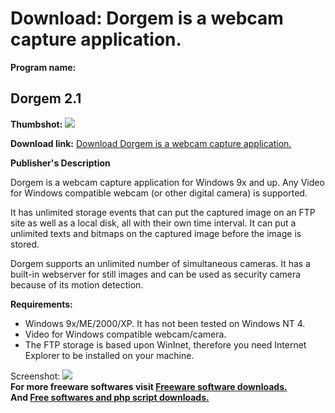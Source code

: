 # Download: Dorgem is a webcam capture application.

**Program name:**

## Dorgem 2.1

  
**Thumbshot:** ![](http://www.freewarefiles.com/screenshot/dorgem_md.gif)   
  
**Download link:** [Download Dorgem is a webcam capture application.](http://freesoftwares.boysofts.com/Dorgem_program_19921.html)  
  


**Publisher's Description**  
  


Dorgem is a webcam capture application for Windows 9x and up. Any Video for Windows compatible webcam (or other digital camera) is supported. 

It has unlimited storage events that can put the captured image on an FTP site as well as a local disk, all with their own time interval. It can put a unlimited texts and bitmaps on the captured image before the image is stored.

Dorgem supports an unlimited number of simultaneous cameras. It has a built-in webserver for still images and can be used as security camera because of its motion detection. 

**Requirements:**

  * Windows 9x/ME/2000/XP. It has not been tested on Windows NT 4. 
  * Video for Windows compatible webcam/camera. 
  * The FTP storage is based upon WinInet, therefore you need Internet Explorer to be installed on your machine. 

  
  
Screenshot: ![](http://www.freewarefiles.com/screenshot/dorgem.gif)   
**For more freeware softwares visit [Freeware software downloads.](http://freesoftwares.boysofts.com/)**   
**And [Free softwares and php script downloads.](http://www.boysofts.com/)**
